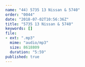 ```yaml
---
name: "44) 5735 13 Nissan & 5740"
order: "0044"
date: "2018-07-02T10:56:36Z"
title: "5735 13 Nissan & 5740"
keywords: []
file:
- ext: ".mp3"
  mime: "audio/mp3"
  size: 8618809
  duration: "5:59"
published: true
---
```

